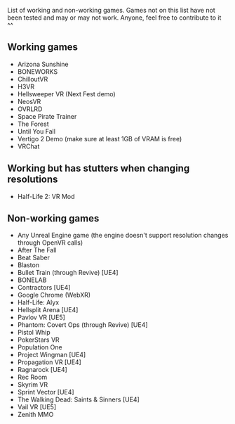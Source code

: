 List of working and non-working games. Games not on this list have not been tested and may or may not work. Anyone, feel free to contribute to it ^^

## Working games

- Arizona Sunshine
- BONEWORKS
- ChilloutVR
- H3VR
- Hellsweeper VR (Next Fest demo)
- NeosVR
- OVRLRD
- Space Pirate Trainer
- The Forest
- Until You Fall
- Vertigo 2 Demo (make sure at least 1GB of VRAM is free)
- VRChat

## Working but has stutters when changing resolutions

- Half-Life 2: VR Mod

## Non-working games

- Any Unreal Engine game (the engine doesn't support resolution changes through OpenVR calls)
- After The Fall
- Beat Saber
- Blaston
- Bullet Train (through Revive) [UE4]
- BONELAB
- Contractors [UE4]
- Google Chrome (WebXR)
- Half-Life: Alyx
- Hellsplit Arena [UE4]
- Pavlov VR [UE5]
- Phantom: Covert Ops (through Revive) [UE4]
- Pistol Whip
- PokerStars VR
- Population One
- Project Wingman [UE4]
- Propagation VR [UE4]
- Ragnarock [UE4]
- Rec Room
- Skyrim VR
- Sprint Vector [UE4]
- The Walking Dead: Saints & Sinners [UE4]
- Vail VR [UE5]
- Zenith MMO
